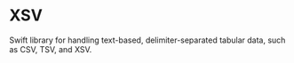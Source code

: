 # XSV
Swift library for handling text-based, delimiter-separated tabular data, such as CSV, TSV, and XSV.
